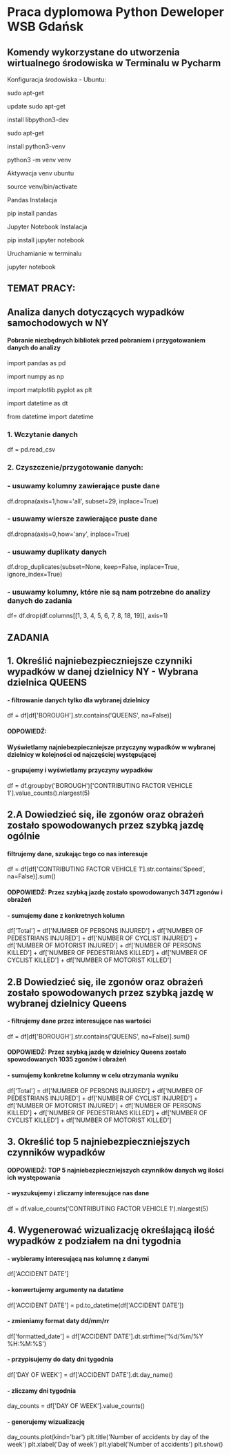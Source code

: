 # Praca dyplomowa Python Deweloper WSB Gdańsk

## Komendy wykorzystane do utworzenia wirtualnego środowiska w Terminalu w Pycharm

Konfiguracja środowiska - Ubuntu:

sudo apt-get 

update sudo apt-get 

install libpython3-dev 

sudo apt-get 

install python3-venv 

python3 -m venv venv

Aktywacja venv ubuntu 

source venv/bin/activate

Pandas Instalacja 

pip install pandas

Jupyter Notebook Instalacja 

pip install jupyter notebook

Uruchamianie w terminalu

jupyter notebook

## TEMAT PRACY: 

## Analiza danych dotyczących wypadków samochodowych w NY

#### Pobranie niezbędnych bibliotek przed pobraniem i przygotowaniem danych do analizy

import pandas as pd

import numpy as np

import matplotlib.pyplot as plt

import datetime as dt

from datetime import datetime

### 1. Wczytanie danych

df = pd.read_csv

### 2. Czyszczenie/przygotowanie danych:

### - usuwamy kolumny zawierające puste dane

df.dropna(axis=1,how='all', subset=29, inplace=True)

### - usuwamy wiersze zawierające puste dane

df.dropna(axis=0,how='any', inplace=True)

### - usuwamy duplikaty danych

df.drop_duplicates(subset=None, keep=False, inplace=True, ignore_index=True)

### - usuwamy kolumny, które nie są nam potrzebne do analizy danych do zadania

df= df.drop(df.columns[[1, 3, 4, 5, 6, 7, 8, 18, 19]], axis=1)

## ZADANIA
## 1. Określić najniebezpieczniejsze czynniki wypadków w danej dzielnicy NY - Wybrana dzielnica QUEENS

#### - filtrowanie danych tylko dla wybranej dzielnicy

df = df[df['BOROUGH'].str.contains('QUEENS', na=False)]

#### ODPOWIEDŹ: 

#### Wyświetlamy najniebezpieczniejsze przyczyny wypadków w wybranej dzielnicy w kolejności od najczęściej występującej

#### - grupujemy i wyświetlamy przyczyny wypadków

df = df.groupby('BOROUGH')['CONTRIBUTING FACTOR VEHICLE 1'].value_counts().nlargest(5)

## 2.A Dowiedzieć się, ile zgonów oraz obrażeń zostało spowodowanych przez szybką jazdę ogólnie

#### filtrujemy dane, szukając tego co nas interesuje

df = df[df['CONTRIBUTING FACTOR VEHICLE 1'].str.contains('Speed', na=False)].sum()                       

#### ODPOWIEDŹ: Przez szybką jazdę zostało spowodowanych 3471 zgonów i obrażeń

#### - sumujemy dane z konkretnych kolumn

df['Total'] = df['NUMBER OF PERSONS INJURED'] + df['NUMBER OF PEDESTRIANS INJURED'] + df['NUMBER OF CYCLIST INJURED'] + df['NUMBER OF MOTORIST INJURED'] + df['NUMBER OF PERSONS KILLED'] + df['NUMBER OF PEDESTRIANS KILLED'] + df['NUMBER OF CYCLIST KILLED'] + df['NUMBER OF MOTORIST KILLED']

## 2.B Dowiedzieć się, ile zgonów oraz obrażeń zostało spowodowanych przez szybką jazdę w wybranej dzielnicy Queens

#### - filtrujemy dane przez interesujące nas wartości

df = df[df['BOROUGH'].str.contains('QUEENS', na=False)].sum()

#### ODPOWIEDŹ: Przez szybką jazdę w dzielnicy Queens zostało spowodowanych 1035 zgonów i obrażeń

#### - sumujemy konkretne kolumny w celu otrzymania wyniku

df['Total'] = df['NUMBER OF PERSONS INJURED'] + df['NUMBER OF PEDESTRIANS INJURED'] + df['NUMBER OF CYCLIST INJURED'] + df['NUMBER OF MOTORIST INJURED'] + df['NUMBER OF PERSONS KILLED'] + df['NUMBER OF PEDESTRIANS KILLED'] + df['NUMBER OF CYCLIST KILLED'] + df['NUMBER OF MOTORIST KILLED']

## 3. Określić top 5 najniebezpieczniejszych czynników wypadków

#### ODPOWIEDŹ: TOP 5 najniebezpieczniejszych czynników danych wg ilości ich występowania

#### - wyszukujemy i zliczamy interesujące nas dane

df = df.value_counts('CONTRIBUTING FACTOR VEHICLE 1').nlargest(5)

## 4. Wygenerować wizualizację określającą ilość wypadków z podziałem na dni tygodnia

#### - wybieramy interesującą nas kolumnę z danymi

df['ACCIDENT DATE']

#### - konwertujemy argumenty na datatime

df['ACCIDENT DATE'] = pd.to_datetime(df['ACCIDENT DATE'])

#### - zmieniamy format daty dd/mm/rr

df['formatted_date'] = df['ACCIDENT DATE'].dt.strftime('%d/%m/%Y %H:%M:%S')

#### - przypisujemy do daty dni tygodnia

df['DAY OF WEEK'] = df['ACCIDENT DATE'].dt.day_name()

#### - zliczamy dni tygodnia

day_counts = df['DAY OF WEEK'].value_counts()

#### - generujemy wizualizację

day_counts.plot(kind='bar')
plt.title('Number of accidents by day of the week')
plt.xlabel('Day of week')
plt.ylabel('Number of accidents')
plt.show()




